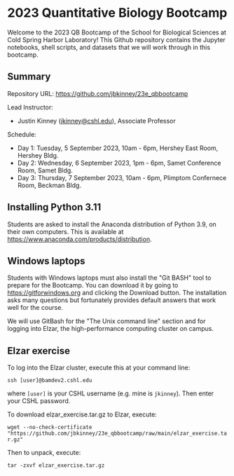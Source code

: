 # 2023 Quantitative Biology Bootcamp

Welcome to the 2023 QB Bootcamp of the School for Biological Sciences at Cold Spring Harbor Laboratory! This Github repository contains the Jupyter notebooks, shell scripts, and datasets that we will work through in this bootcamp. 

## Summary

Repository URL: https://github.com/jbkinney/23e_qbbootcamp

Lead Instructor: 
- Justin Kinney (<jkinney@cshl.edu>), Associate Professor

Schedule:
- Day 1: Tuesday, 5 September 2023, 10am - 6pm, Hershey East Room, Hershey Bldg.
- Day 2: Wednesday, 6 September 2023, 1pm - 6pm, Samet Conference Room, Samet Bldg.
- Day 3: Thursday, 7 September 2023, 10am - 6pm, Plimptom Confernece Room, Beckman Bldg.

## Installing Python 3.11 

Students are asked to install the Anaconda distribution of Python 3.9, on their own computers. This is available at https://www.anaconda.com/products/distribution. 

## Windows laptops

Students with Windows laptops must also install the "Git BASH" tool to prepare for the Bootcamp. You can download it by going to https://gitforwindows.org and clicking the Download button. The installation asks many questions but fortunately provides default answers that work well for the course.

We will use GitBash for the "The Unix command line" section and for logging into Elzar, the high-performance computing cluster on campus.

## Elzar exercise

To log into the Elzar cluster, execute this at your command line:

```ssh [user]@bamdev2.cshl.edu```

where ``[user]`` is your CSHL username (e.g. mine is ``jkinney``). Then enter your CSHL password. 

To download elzar_exercise.tar.gz to Elzar, execute:

```wget --no-check-certificate "https://github.com/jbkinney/23e_qbbootcamp/raw/main/elzar_exercise.tar.gz"```

Then to unpack, execute:

```tar -zxvf elzar_exercise.tar.gz```

